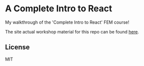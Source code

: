 # A Complete Intro to React

My walkthrough of the 'Complete Intro to React' FEM course! 

The site actual workshop material for this repo can be found [here][gh-page].

## License

MIT

[gh-page]: http://btholt.github.io/complete-intro-to-react/
